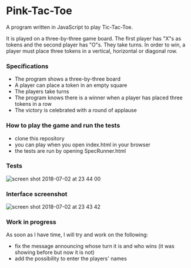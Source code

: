 # Pink-Tac-Toe

A program written in JavaScript to play Tic-Tac-Toe.

It is played on a three-by-three game board. The first player has "X"s as tokens and the second player has "O"s. They take turns. In order to win, a player must place three tokens in a vertical, horizontal or diagonal row.

### Specifications
- The program shows a three-by-three board
- A player can place a token in an empty square
- The players take turns
- The program knows there is a winner when a player has placed three tokens in a row
- The victory is celebrated with a round of applause

### How to play the game and run the tests
- clone this repository
- you can play when you open index.html in your browser
- the tests are run by opening SpecRunner.html

### Tests
![screen shot 2018-07-02 at 23 44 00](https://user-images.githubusercontent.com/33669463/42189835-0eb8d120-7e52-11e8-8041-9e8d65b90921.png)


### Interface screenshot
![screen shot 2018-07-02 at 23 43 42](https://user-images.githubusercontent.com/33669463/42189837-1192612c-7e52-11e8-9cc6-6c88d949bd33.png)


### Work in progress
As soon as I have time, I will try and work on the following:
- fix the message announcing whose turn it is and who wins (it was showing before but now it is not)
- add the possibility to enter the players' names
